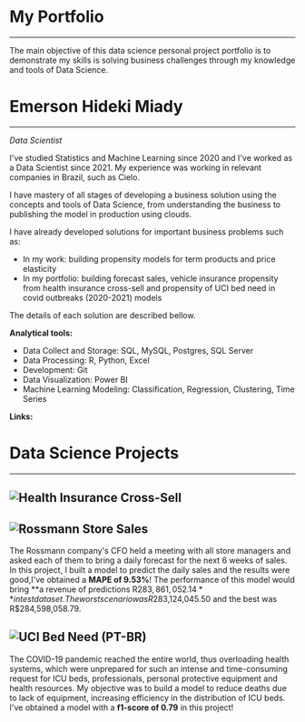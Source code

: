 # My Portfolio
---

The main objective of this data science personal project portfolio is to demonstrate my skills is solving business challenges through my knowledge and tools of Data Science.

# Emerson Hideki Miady
---

*Data Scientist*

I've studied Statistics and Machine Learning since 2020 and I've worked as a Data Scientist since 2021. My experience was working in relevant companies in Brazil, such as Cielo.

I have mastery of all stages of developing a business solution using the concepts and tools of Data Science, from understanding the business to publishing the model in production using clouds.

I have already developed solutions for important business problems such as:
  - In my work: building propensity models for term products and price elasticity
  - In my portfolio: building forecast sales, vehicle insurance propensity from health insurance cross-sell and propensity of UCI bed need in covid outbreaks (2020-2021) models

The details of each solution are described bellow.

**Analytical tools:**
- Data Collect and Storage: SQL, MySQL, Postgres, SQL Server
- Data Processing: R, Python, Excel
- Development: Git
- Data Visualization: Power BI
- Machine Learning Modeling: Classification, Regression, Clustering, Time Series

**Links:**

# Data Science Projects
---

## ![Health Insurance Cross-Sell](https://github.com/Emersonmiady/health-insurance-cross-sell)

## ![Rossmann Store Sales](https://github.com/Emersonmiady/data-science-em-producao/tree/main)
The Rossmann company's CFO held a meeting with all store managers and asked each of them to bring a daily forecast for the next 6 weeks of sales. In this project, I built a model to predict the daily sales and the results were good,I've obtained a **MAPE of 9.53%**! The performance of this model would bring **a revenue of predictions R$283,861,052.14** in test dataset. The worst scenario was R$283,124,045.50 and the best was R$284,598,058.79.

## ![UCI Bed Need (PT-BR)](https://github.com/Emersonmiady/previsao-leitos-uti-otimizada)
The COVID-19 pandemic reached the entire world, thus overloading health systems, which were unprepared for such an intense and time-consuming request for ICU beds, professionals, personal protective equipment and health resources. My objective was to build a model to reduce deaths due to lack of equipment, increasing efficiency in the distribution of ICU beds. I've obtained a model with a **f1-score of 0.79** in this project!



